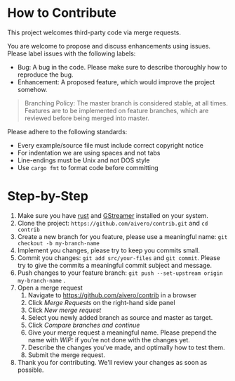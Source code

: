 # How to Contribute

This project welcomes third-party code via merge requests.

You are welcome to propose and discuss enhancements using issues. Please label issues with the following labels:

- Bug: A bug in the code. Please make sure to describe thoroughly how to reproduce the bug.
- Enhancement: A proposed feature, which would improve the project somehow. 

> Branching Policy: The master branch is considered stable, at all times. Features are to be implemented on feature 
> branches, which are reviewed before being merged into master.

Please adhere to the following standards:

- Every example/source file must include correct copyright notice
- For indentation we are using spaces and not tabs
- Line-endings must be Unix and not DOS style
- Use `cargo fmt` to format code before committing

# Step-by-Step

1. Make sure you have [rust](https://www.rust-lang.org/) and [GStreamer](https://gstreamer.freedesktop.org/documentation/installing/index.html?gi-language=c) installed on your system.
2. Clone the project: `https://github.com/aivero/contrib.git` and `cd contrib`
3. Create a new branch for you feature, please use a meaningful name: `git checkout -b my-branch-name`
4. Implement you changes, please try to keep you commits small.
5. Commit you changes: `git add src/your-files` and `git commit`. Please try to give the commits a meaningful commit subject and message.
6. Push changes to your feature branch: `git push --set-upstream origin my-branch-name` .
7. Open a merge request
    1. Navigate to https://github.com/aivero/contrib in a browser
    2. Click *Merge Requests* on the right-hand side panel
    3. Click *New merge request*
    4. Select you newly added branch as source and master as target.
    5. Click *Compare branches and continue*
    6. Give your merge request a meaningful name. Please prepend the name with *WIP:* if you're not done with the changes yet.
    7. Describe the changes you've made, and optimally how to test them.
    8. Submit the merge request.
8. Thank you for contributing. We'll review your changes as soon as possible.
